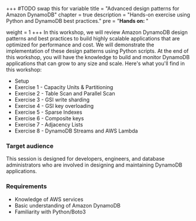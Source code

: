 +++
#TODO swap this for variable
title = "Advanced design patterns for Amazon DynamoDB"
chapter = true
description = "Hands-on exercise using Python and DynamoDB best practices."
pre = "<b>Hands on: </b>"

weight = 1
+++
In this workshop, we will review Amazon DynamoDB design patterns and best practices to build highly scalable applications that are optimized for performance and cost. We will demonstrate the implementation of these design patterns using Python scripts. At the end of this workshop, you will have the knowledge to build and monitor DynamoDB applications that can grow to any size and scale. Here's what you'll find in this workshop:
- Setup
- Exercise 1 - Capacity Units & Partitioning
- Exercise 2 - Table Scan and Parallel Scan
- Exercise 3 - GSI write sharding
- Exercise 4 - GSI key overloading
- Exercise 5 - Sparse Indexes
- Exercise 6 - Composite keys
- Exercise 7 - Adjacency Lists
- Exercise 8 - DynamoDB Streams and AWS Lambda


### Target audience

This session is designed for developers, engineers, and database administrators who are involved in designing and maintaining DynamoDB applications.

### Requirements
- Knowledge of AWS services
- Basic understanding of Amazon DynamoDB
- Familiarity with Python/Boto3
